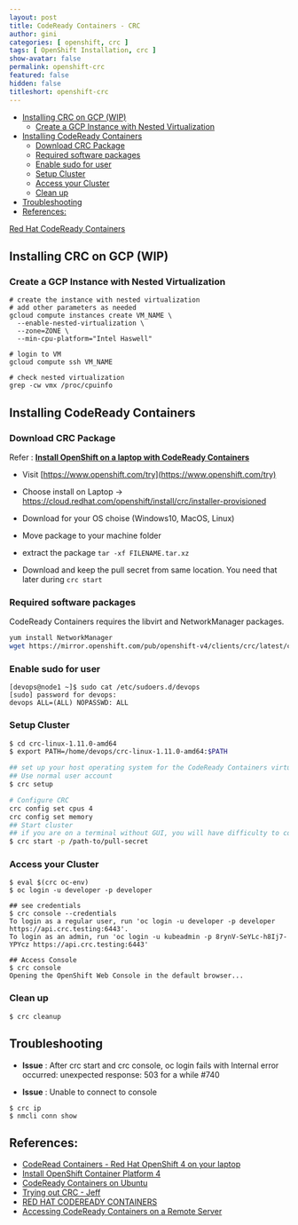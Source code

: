 ```yaml
---
layout: post
title: CodeReady Containers - CRC
author: gini
categories: [ openshift, crc ]
tags: [ OpenShift Installation, crc ]
show-avatar: false
permalink: openshift-crc
featured: false
hidden: false
titleshort: openshift-crc
---
```


- [Installing CRC on GCP (WIP)](#installing-crc-on-gcp-wip)
  - [Create a GCP Instance with Nested Virtualization](#create-a-gcp-instance-with-nested-virtualization)
- [Installing CodeReady Containers](#installing-codeready-containers)
  - [Download CRC Package](#download-crc-package)
  - [Required software packages](#required-software-packages)
  - [Enable sudo for user](#enable-sudo-for-user)
  - [Setup Cluster](#setup-cluster)
  - [Access your Cluster](#access-your-cluster)
  - [Clean up](#clean-up)
- [Troubleshooting](#troubleshooting)
- [References:](#references)

[Red Hat CodeReady Containers](https://developers.redhat.com/products/codeready-containers)

## Installing CRC on GCP (WIP)

### Create a GCP Instance with Nested Virtualization

```shell
# create the instance with nested virtualization
# add other parameters as needed
gcloud compute instances create VM_NAME \
  --enable-nested-virtualization \
  --zone=ZONE \
  --min-cpu-platform="Intel Haswell"
  
# login to VM
gcloud compute ssh VM_NAME

# check nested virtualization
grep -cw vmx /proc/cpuinfo
```

## Installing CodeReady Containers

### Download CRC Package

Refer : **[Install OpenShift on a laptop with CodeReady Containers](https://cloud.redhat.com/openshift/install/crc/installer-provisioned?intcmp=7013a000002CtetAAC)**

- Visit [https://www.openshift.com/try](https://www.openshift.com/try)
- Choose install on Laptop -> https://cloud.redhat.com/openshift/install/crc/installer-provisioned
- Download for your OS choise (Windows10, MacOS, Linux)
- Move package to your machine folder
- extract the package 
  `tar -xf FILENAME.tar.xz`

- Download and keep the pull secret from same location. You need that later during `crc start`

### Required software packages

CodeReady Containers requires the libvirt and NetworkManager packages. 

```bash
yum install NetworkManager
wget https://mirror.openshift.com/pub/openshift-v4/clients/crc/latest/crc-linux-amd64.tar.xz
```

### Enable sudo for user

```
[devops@node1 ~]$ sudo cat /etc/sudoers.d/devops
[sudo] password for devops:
devops ALL=(ALL) NOPASSWD: ALL
```

### Setup Cluster

```bash
$ cd crc-linux-1.11.0-amd64
$ export PATH=/home/devops/crc-linux-1.11.0-amd64:$PATH

## set up your host operating system for the CodeReady Containers virtual machine.
## Use normal user account
$ crc setup

# Configure CRC
crc config set cpus 4
crc config set memory 
## Start cluster
## if you are on a terminal without GUI, you will have difficulty to copy/paste pull secret content. in that you can mention the pull secret ful
$ crc start -p /path-to/pull-secret
```

### Access your Cluster
```
$ eval $(crc oc-env)
$ oc login -u developer -p developer

## see credentials
$ crc console --credentials
To login as a regular user, run 'oc login -u developer -p developer https://api.crc.testing:6443'.
To login as an admin, run 'oc login -u kubeadmin -p 8rynV-SeYLc-h8Ij7-YPYcz https://api.crc.testing:6443'

## Access Console
$ crc console
Opening the OpenShift Web Console in the default browser...
```

### Clean up

```shell
$ crc cleanup
```


## Troubleshooting

- **Issue** : After crc start and crc console, oc login fails with Internal error occurred: unexpected response: 503 for a while #740

- **Issue** : Unable to connect to console

```
$ crc ip
$ nmcli conn show
```

## References: 
- [CodeRead Containers - Red Hat OpenShift 4 on your laptop](https://developers.redhat.com/blog/2019/09/05/red-hat-openshift-4-on-your-laptop-introducing-red-hat-codeready-containers/)
- [Install OpenShift Container Platform 4](https://cloud.redhat.com/openshift/install/crc/installer-provisioned?intcmp=7013a000002CtetAAC)
- [CodeReady Containers on Ubuntu](https://labs.consol.de/devops/linux/2019/11/29/codeready-containers-on-ubuntu.html)
- [Trying out CRC - Jeff](https://www.jeffgeerling.com/blog/2019/trying-out-crc-code-ready-containers-run-openshift-4x-locally)
- [RED HAT CODEREADY CONTAINERS](https://access.redhat.com/documentation/en-us/red_hat_codeready_containers/1.13/html-single/getting_started_guide/index)
- [Accessing CodeReady Containers on a Remote Server](https://cloud.redhat.com/blog/accessing-codeready-containers-on-a-remote-server/)